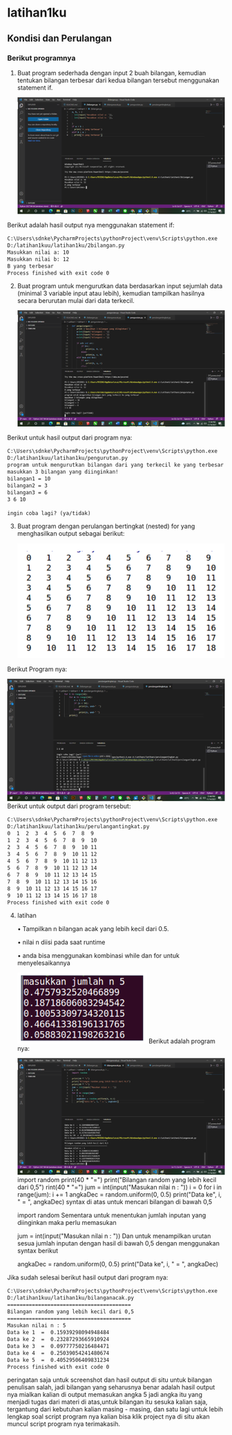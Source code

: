 # latihan1ku
## Kondisi dan Perulangan
### Berikut programnya
1. Buat program sederhada dengan input 2 buah bilangan, kemudian
tentukan bilangan terbesar dari kedua bilangan tersebut
menggunakan statement if.<p>
![gambar 1](screenshot/ss1.png)

Berikut adalah hasil output nya menggunakan statement if:<p>

    C:\Users\sdnke\PycharmProjects\pythonProject\venv\Scripts\python.exe D:/latihan1kuu/latihan1ku/2bilangan.py
    Masukkan nilai a: 10
    Masukkan nilai b: 12
    B yang terbesar
    Process finished with exit code 0

2. Buat program untuk mengurutkan data berdasarkan input sejumlah
data (minimal 3 variable input atau lebih), kemudian tampilkan
hasilnya secara berurutan mulai dari data terkecil.<p>
![gambar 2](screenshot/ss2.png)

Berikut untuk hasil output dari program nya:<p>

    C:\Users\sdnke\PycharmProjects\pythonProject\venv\Scripts\python.exe D:/latihan1kuu/latihan1ku/pengurutan.py
    program untuk mengurutkan bilangan dari yang terkecil ke yang terbesar
    masukkan 3 bilangan yang diinginkan!
    bilangan1 = 10
    bilangan2 = 3
    bilangan3 = 6
    3 6 10

    ingin coba lagi? (ya/tidak)

3. Buat program dengan perulangan bertingkat (nested) for yang 
menghasilkan output sebagai berikut:<p>
![gambar 3](screenshot/ss3.png)

Berikut Program nya:<p>
![gambar 4](screenshot/ss4.png)
Berikut untuk output dari program tersebut:

    C:\Users\sdnke\PycharmProjects\pythonProject\venv\Scripts\python.exe D:/latihan1kuu/latihan1ku/perulangantingkat.py
    0  1  2  3  4  5  6  7  8  9  
    1  2  3  4  5  6  7  8  9  10 
    2  3  4  5  6  7  8  9  10 11 
    3  4  5  6  7  8  9  10 11 12 
    4  5  6  7  8  9  10 11 12 13 
    5  6  7  8  9  10 11 12 13 14 
    6  7  8  9  10 11 12 13 14 15 
    7  8  9  10 11 12 13 14 15 16 
    8  9  10 11 12 13 14 15 16 17 
    9  10 11 12 13 14 15 16 17 18 
    Process finished with exit code 0

4. latihan<p>
• Tampilkan n bilangan acak yang lebih kecil dari 0.5.<p> 
• nilai n diisi pada saat runtime<p>
• anda bisa menggunakan kombinasi while dan for untuk 
menyelesaikannya<p>
![gambar 5](screenshot/ss5.png) 
Berikut adalah program nya:<p>
![gambar 6](screenshot/ss6.png)
import random
 print(40 * "=")
 print("Bilangan random yang lebih kecil dari 0,5")
 rint(40 * "=")
 jum = int(input("Masukan nilai n : "))
 i = 0
 for i in range(jum):
 i += 1
 angkaDec = random.uniform(0, 0.5)
 print("Data ke", i, " = ", angkaDec)
syntax di atas untuk mencari bilangan di bawah 0,5<p>
 import random
Sementara untuk menentukan jumlah inputan yang diinginkan maka perlu memasukan<p>
 jum = int(input("Masukan nilai n : "))
Dan untuk menampilkan urutan sesua jumlah inputan dengan hasil di bawah 0,5 dengan menggunakan syntax berikut<p>
    angkaDec = random.uniform(0, 0.5)
    print("Data ke", i, " = ", angkaDec)

Jika sudah selesai berikut hasil output dari program nya:<p>


    C:\Users\sdnke\PycharmProjects\pythonProject\venv\Scripts\python.exe D:/latihan1kuu/latihan1ku/bilanganacak.py
    ========================================
    Bilangan random yang lebih kecil dari 0,5
    ========================================
    Masukan nilai n : 5
    Data ke 1  =  0.15939298094948484
    Data ke 2  =  0.23287293665910924
    Data ke 3  =  0.09777750216484471
    Data ke 4  =  0.25039054241480674
    Data ke 5  =  0.40529506409831234
    Process finished with exit code 0

peringatan saja untuk screenshot dan hasil output di situ untuk bilangan penulisan salah,
jadi bilangan yang seharusnya benar adalah hasil output nya mialkan kalian di output memasukan angka 5 jadi angka itu yang menjadi tugas dari materi di atas,untuk bilangan itu sesuka kalian saja,
tergantung dari kebutuhan kalian masing - masing,
dan satu lagi untuk lebih lengkap soal script program nya kalian bisa klik project nya di situ akan muncul script program nya terimakasih.